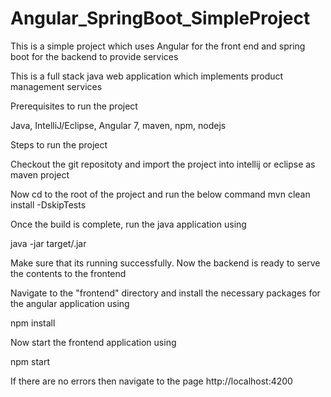 # Angular_SpringBoot_SimpleProject
This is a simple project which uses Angular for the front end and spring boot for the backend to provide services

This is a full stack java web application which implements product management services

Prerequisites to run the project

Java, IntelliJ/Eclipse, Angular 7, maven, npm, nodejs

Steps to run the project

Checkout the git repositoty and import the project into intellij or eclipse as maven project

Now cd to the root of the project and run the below command mvn clean install -DskipTests

Once the build is complete, run the java application using

java -jar target/.jar

Make sure that its running successfully. Now the backend is ready to serve the contents to the frontend

Navigate to the "frontend" directory and install the necessary packages for the angular application using

npm install

Now start the frontend application using

npm start

If there are no errors then navigate to the page http://localhost:4200
